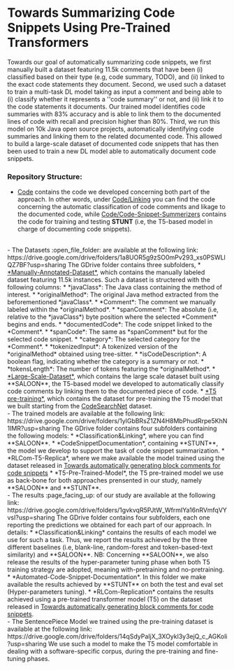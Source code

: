 # Towards Summarizing Code Snippets Using Pre-Trained Transformers

Towards our goal of automatically summarizing code snippets, we first manually built a dataset featuring 11.5k comments that have been (i) classified based on their type (e.g, code summary, TODO), and (ii) linked to the exact code statements they document. Second, we used such a dataset to train a multi-task DL model taking as input a comment and being able to (i) classify whether it represents a ''code summary'' or not, and (ii) link it to the code statements it documents. Our trained model identifies code summaries with 83% accuracy and is able to link them to the documented lines of code with recall and precision higher than 80%. Third, we run this model on 10k Java open source projects, automatically identifying code summaries and linking them to the related documented code. This allowed to build a large-scale dataset of documented code snippets that has then been used to train a new DL model able to automatically document code snippets.

### Repository Structure:

  - <a href="">Code</a> contains the code we developed concerning both part of the approach. In other words, under <a href="">Code/Linking</a> you can find the code concerning the automatic classification of code comments and likage to the documented code, while <a href="">Code/Code-Snippet-Summerizers</a> contains the code for training and testing **STUNT** (i.e, the T5-based model in charge of documenting code snippets).
  <br>
  - The Datasets :open_file_folder: are available at the following link: https://drive.google.com/drive/folders/1a8UOR5g9zSO0mPv293_xs0PSWLlQZ7BF?usp=sharing
  The GDrive folder contains three subfolders,
     *  <a href="">*Manually-Annotated-Dataset*</a>, which contains the manually labeled dataset featuring 11.5k instances. Such a dataset is structered with the following columns:
        *  *javaClass*: The Java class containing the method of interest.
        *  *originalMethod*: The original Java method extracted from the beforementioned *javaClass*.
        *  *Comment*: The comment we manually labeled within the *originalMethod*.
        *  *spanComment*: The absolute (i.e, relative to the *javaClass*) byte position where the selected *Comment* begins and ends.
        *  *documentedCode*: The code snippet linked to the *Comment*.
        *  *spanCode*: The same as *spanComment* but for the selected code snippet.
        *  *category*: The selected category for the *Comment*.
        *  *tokenizedInput*: A tokenized version of the *originalMethod* obtained using tree-sitter.
        *  *isCodeDescription*: A boolean flag, indicating whether the category is a summary or not.
        *  *tokensLength*: The number of tokens featuring the *originalMethod*.
    * <a href="">*Large-Scale-Dataset*</a>, which contains the large scale dataset built using **SALOON**, the T5-based model we developed to automatically classify code comments by linking them to the documented piece of code.
     *  <a href="">*T5 pre-training*</a>, which contains the dataset for pre-training the T5 model that we built starting from the <a href="https://github.com/github/CodeSearchNet">CodeSearchNet</a> dataset.
     <br>  
- The trained models are available at the following link: https://drive.google.com/drive/folders/1ylGbBRsZ1ZN4H8MbPhudRrpe5KhN1IMR?usp=sharing
  The GDrive folder contains four subfolders containing the following models:
  * *Classification&Linking*, where you can find **SALOON**.
  * *CodeSnippetDocumentation*, containing **STUNT**, the model we develop to support the task of code snippet summarization.
  * *RLCom-T5-Replica*, where we make available the model trained using the dataset released in <a href="https://www.sciencedirect.com/science/article/pii/S0950584920301427?casa_token=jW82qRE6oDgAAAAA:Af44jxT9CVnaz7wdFu_KPJx--aawBaVmLtyFLXavZLirD5meTexlR6_gf-CdOMVZMhvWkdB54mY">Towards automatically generating block comments for code snippets</a>  
  * *T5-Pre-Trained-Model*, the T5 pre-trained model we use as back-bone for both approaches prensented in our study, namely **SALOON** and **STUNT**.
<br>
- The results :page_facing_up: of our study are available at the following link: https://drive.google.com/drive/folders/1gvkvqR5PJtW_WfrmIYa16nRVmfqVYvsI?usp=sharing
The GDrive folder contains four subfolders, each one reporting the predictions we obtained for each part of our approach.
In details:
  * *Classification&Linking* contains the results of each model we use for such a task. Thus, we report the results achieved by the three different baselines (i.e, blank-line, random-forest and token-based-text similarity) and **SALOON**.
  NB: Concerning **SALOON**, we also release the results of the hyper-parameter tuning phase when both T5 training strategy are adopted, meaning with-pretraining and no-pretraining.
  * *Automated-Code-Snippet-Documentation*. In this folder we make available the results achieved by **STUNT** on both the test and eval set (Hyper-parameters tuning).
  * *RLCom-Replication* contains the results achieved using a pre-trained transformer model (T5) on the dataset released in <a href="https://www.sciencedirect.com/science/article/pii/S0950584920301427?casa_token=jW82qRE6oDgAAAAA:Af44jxT9CVnaz7wdFu_KPJx--aawBaVmLtyFLXavZLirD5meTexlR6_gf-CdOMVZMhvWkdB54mY">Towards automatically generating block comments for code snippets</a>.
<br>
- The SentencePiece Model we trained using the pre-training dataset is available at the following link: https://drive.google.com/drive/folders/14qSdyPaIjX_3XOykl3y3ejQ_c_AGKoli?usp=sharing
We use such a model to make the T5 model comfortable in dealing with a software-specific corpus, during the pre-training and fine-tuning phases.